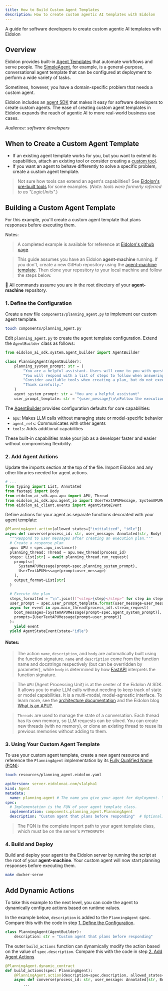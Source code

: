 ```yaml
---
title: How to Build Custom Agent Templates
description: How to create custom agentic AI templates with Eidolon
---
```

A guide for software developers to create custom agentic AI templates with Eidolon

## Overview
Eidolon provides built-in [Agent Templates](/docs/components/agent/overview) that automate workflows and serve people. The [SimpleAgent](/docs/components/agent/simpleagent), for example, is a general-purpose, conversational agent template that can be configured at deployment to perform a wide variety of tasks. 

Sometimes, however, you have a domain-specific problem that needs a custom agent. 

Eidolon includes an <a href="https://github.com/eidolon-ai/eidolon/tree/main/sdk" target=_blank>agent SDK</a> that makes it easy for software developers to create custom agents. The ease of creating custom agent templates in Eidolon expands the reach of agentic AI to more real-world business use cases.

*Audience: software developers*

## When to Create a Custom Agent Template
- If an existing agent template works for you, but you want to extend its capabilities, attach an existing tool or consider creating a [custom tool](/docs/howto/build_custom_tools/).
- If you want an agent to behave differently to solve a specific problem, create a custom agent template.

> Not sure how tools can extend an agent's capabilities? See [Eidolon's pre-built tools](/docs/components/logicunit/overview) for some examples. (*Note: tools were formerly referred to as "LogicUnits".*)

## Building a Custom Agent Template
For this example, you'll create a custom agent template that plans responses before executing them.

Notes:
> A completed example is available for reference at <a href="https://github.com/eidolon-ai/howto-custom-agent" target=_blank>Eidolon's github page</a>.
 
> This guide assumes you have an Eidolon **agent-machine** running. If you don't, create a new GitHub repository using the [agent-machine template](https://github.com/new?template_name=agent-machine&template_owner=eidolon-ai). Then clone your repository to your local machine and follow the steps below.

🚨 All commands assume you are in the root directory of your **agent-machine** repository.

### 1. Define the Configuration
Create a new file `components/planning_agent.py` to implement our custom agent template.

```bash
touch components/planning_agent.py
```

Edit `planning_agent.py` to create the agent template configuration. Extend the `AgentBuilder` class as follows:

```python
from eidolon_ai_sdk.system.agent_builder import AgentBuilder

class PlanningAgent(AgentBuilder):
    planning_system_prompt: str = (
        "You are a helpful assistant. Users will come to you with questions. "
        "You will respond with a list of steps to follow when answering the question. "
        "Consider available tools when creating a plan, but do not execute them. "
        "Think carefully."
    )
    agent_system_prompt: str = "You are a helpful assistant"
    user_prompt_template: str = "{user_message}\n\nFollow the execution plan below:\n{steps}"
```

The <a href="https://github.com/eidolon-ai/eidolon/blob/main/sdk/eidolon_ai_sdk/system/agent_builder.py" target=_blank>AgentBuilder</a> provides configuration defaults for core capabilities:
- `apu`: Makes LLM calls without managing state or model-specific behavior
- `agent_refs`: Communicates with other agents
- `tools`: Adds additional capabilities

These built-in capabilities make your job as a developer faster and easier without compromising flexibility.

### 2. Add Agent Actions

Update the imports section at the top of the file. Import Eidolon and any other libraries needed for agent actions.

```python
# ...
from typing import List, Annotated
from fastapi import Body
from eidolon_ai_sdk.apu.apu import APU, Thread
from eidolon_ai_sdk.apu.agent_io import UserTextAPUMessage, SystemAPUMessage
from eidolon_ai_client.events import AgentStateEvent
```
Define actions for your agent as separate functions decorated with your agent template:

```python
@PlanningAgent.action(allowed_states=["initialized", "idle"])
async def converse(process_id: str, user_message: Annotated[str, Body()], spec: PlanningAgent):
  """Respond to user messages after creating an execution plan."""
  # Create a response plan
  apu: APU = spec.apu_instance()
  planning_thread: Thread = apu.new_thread(process_id)
  steps: List[str] = await planning_thread.run_request(
    prompts=[
      SystemAPUMessage(prompt=spec.planning_system_prompt),
      UserTextAPUMessage(prompt=user_message)
    ],
    output_format=List[str]
  )

  # Execute the plan
  steps_formatted = "\n".join([f"<step>{step}</step>" for step in steps])
  user_prompt = spec.user_prompt_template.format(user_message=user_message, steps=steps_formatted)
  async for event in apu.main_thread(process_id).stream_request(
    boot_messages=[SystemAPUMessage(prompt=spec.agent_system_prompt)],
    prompts=[UserTextAPUMessage(prompt=user_prompt)]
  ):
    yield event
  yield AgentStateEvent(state="idle")
```
#### Notes:
> The action `name`, `description`, and `body` are automatically built using the function 
signature. `name` and `description` come from the function name and docstrings respectively (but can be overridden by parameter), 
while `body` is determined by how <a href="https://fastapi.tiangolo.com/" target=_blank>FastAPI</a> interprets the function signature.

> The `APU` (Agent Processing Unit) is at the center of the Eidolon AI SDK. It allows you to make LLM calls without needing to keep
track of state or model capabilities. It is a multi-modal, model-agnostic interface. To learn more, see the <a href="/docs/architecture/agent_apu" target=blank>architecture documentation</a> and the Eidolon blog <a href="/what_is_apu" target=_blank>What is an APU?</a>.

> `Threads` are used to manage the state of a conversation. Each thread has its own memory, so LLM requests can be 
siloed. You can create new threads (with no memory), or clone an existing thread to reuse its previous memories without 
adding to them.

### 3. Using Your Custom Agent Template
To use your custom agent template, create a new agent resource and reference the `PlanningAgent` 
implementation by its <a href="https://peps.python.org/pep-3155" target=_blank>Fully Qualified Name (FQN)</a>:

```bash
touch resources/planning_agent.eidolon.yaml
```

```yaml
apiVersion: server.eidolonai.com/v1alpha1
kind: Agent
metadata:
  name: planning-agent # The name you give your agent for deployment. You can use hyphens, but no underscores, spaces, or other punctuation.
spec:
  # Implementation is the FQN of your agent template class.
  implementation: components.planning_agent.PlanningAgent
  description: "Custom agent that plans before responding"  # Optional: Override default configuration
```

> The FQN is the complete import path to your agent template class, which must be on the server's `PYTHONPATH`

### 4. Build and Deploy
Build and deploy your agent to the Eidolon server by running the script at the root of your **agent-machine**. Your custom agent will now start planning responses before executing them.

```bash
make docker-serve
```
## Add Dynamic Actions

To take this example to the next level, you can code the agent to dynamically configure actions based on runtime values.

In the example below, `description` is added to the `PlanningAgent` spec. Compare this with the code in step [1. Define the Configuration](#1-define-the-configuration).

```python
class PlanningAgent(AgentBuilder):
    description: str = "Custom agent that plans before responding"
```

The outer `build_actions` function can dynamically modify the action based on the value of `spec.description`. Compare this with the code in step [2. Add Agent Actions](#2-add-agent-actions)

```python
@PlanningAgent.dynamic_contract
def build_actions(spec: PlanningAgent):
    @PlanningAgent.action(description=spec.description, allowed_states=["initialized", "idle"])
    async def converse(process_id: str, user_message: Annotated[str, Body()], spec: PlanningAgent):
        ...
```
